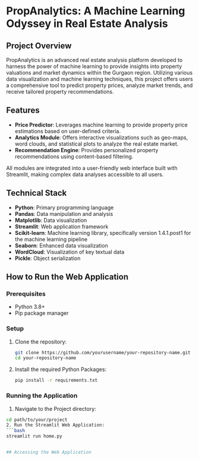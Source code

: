 # PropAnalytics: A Machine Learning Odyssey in Real Estate Analysis

## Project Overview
PropAnalytics is an advanced real estate analysis platform developed to harness the power of machine learning to provide insights into property valuations and market dynamics within the Gurgaon region. Utilizing various data visualization and machine learning techniques, this project offers users a comprehensive tool to predict property prices, analyze market trends, and receive tailored property recommendations.

## Features
- **Price Predictor**: Leverages machine learning to provide property price estimations based on user-defined criteria.
- **Analytics Module**: Offers interactive visualizations such as geo-maps, word clouds, and statistical plots to analyze the real estate market.
- **Recommendation Engine**: Provides personalized property recommendations using content-based filtering.
  
All modules are integrated into a user-friendly web interface built with Streamlit, making complex data analyses accessible to all users.

## Technical Stack
- **Python**: Primary programming language
- **Pandas**: Data manipulation and analysis
- **Matplotlib**: Data visualization
- **Streamlit**: Web application framework
- **Scikit-learn**: Machine learning library, specifically version 1.4.1.post1 for the machine learning pipeline
- **Seaborn**: Enhanced data visualization
- **WordCloud**: Visualization of key textual data
- **Pickle**: Object serialization

## How to Run the Web Application

### Prerequisites
- Python 3.8+
- Pip package manager

### Setup
1. Clone the repository:
   ```bash
   git clone https://github.com/yourusername/your-repository-name.git
   cd your-repository-name
   ```
2. Install the required Python Packages:
   ```bash
   pip install -r requirements.txt
   ```
  

### Running the Application
1. Navigate to the Project directory:
  ```bash
  cd path/to/your/project
2. Run the Streamlit Web Application:
  ```bash
  streamlit run home.py


## Accessing the Web Application








